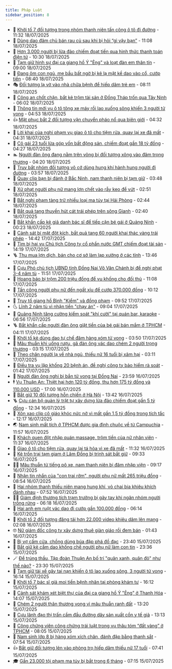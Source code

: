 ```yaml
---
title: Pháp Luật
sidebar_position: 8
---
```


<!-- dantri-phap-luat:START -->
- 🌊 [Khởi tố 7 đối tượng trong nhóm thanh niên tấn công ô tô đi đường](https://dantri.com.vn/phap-luat/khoi-to-7-doi-tuong-trong-nhom-thanh-nien-tan-cong-o-to-di-duong-20250718182552492.htm) - 11:32 18/07/2025
- 🐲 [Dùng dao đâm chủ bán rau củ sau khi bị hỏi “gì vậy bạn”](https://dantri.com.vn/phap-luat/dung-dao-dam-chu-ban-rau-cu-sau-khi-bi-hoi-gi-vay-ban-20250718175158131.htm) - 11:08 18/07/2025
- 🌁 [Hơn 3.000 người bị lừa đảo chiếm đoạt tiền qua hình thức thanh toán điện tử](https://dantri.com.vn/phap-luat/hon-3000-nguoi-bi-lua-dao-chiem-doat-tien-qua-hinh-thuc-thanh-toan-dien-tu-20250718171330502.htm) - 10:30 18/07/2025
- 🎃 [Tạm giữ hình sự đại ca giang hồ Ý &quot;Ẻng&quot; và loạt đàn em thân tín](https://dantri.com.vn/phap-luat/tam-giu-hinh-su-dai-ca-giang-ho-y-eng-va-loat-dan-em-than-tin-20250718154641041.htm) - 09:00 18/07/2025
- 🦅 [Đang ôm con ngủ, mẹ bầu bất ngờ bị kẻ lạ mặt kề dao vào cổ, cướp tiền](https://dantri.com.vn/phap-luat/dang-om-con-ngu-me-bau-bat-ngo-bi-ke-la-mat-ke-dao-vao-co-cuop-tien-20250718150530770.htm) - 08:40 18/07/2025
- 🎭 [Đối tượng lạ vờ vào nhà chữa bệnh để hiếp dâm trẻ em](https://dantri.com.vn/phap-luat/doi-tuong-la-vo-vao-nha-chua-benh-de-hiep-dam-tre-em-20250718145608815.htm) - 08:11 18/07/2025
- 🤗 [Công an chốt chặn, bắt kẻ trộm tài sản ở Đồng Tháp trốn qua Tây Ninh](https://dantri.com.vn/phap-luat/cong-an-chot-chan-bat-ke-trom-tai-san-o-dong-thap-tron-qua-tay-ninh-20250718125549471.htm) - 06:02 18/07/2025
- 🚀 [Thông tin mới vụ ô tô tông xe máy rồi lao xuống sông khiến 3 người tử vong](https://dantri.com.vn/phap-luat/thong-tin-moi-vu-o-to-tong-xe-may-roi-lao-xuong-song-khien-3-nguoi-tu-vong-20250718114411257.htm) - 04:53 18/07/2025
- 👍 [Mật phục bắt 2 đối tượng vận chuyển pháo nổ qua biên giới](https://dantri.com.vn/phap-luat/mat-phuc-bat-2-doi-tuong-van-chuyen-phao-no-qua-bien-gioi-20250718105144600.htm) - 04:32 18/07/2025
- 🧐 [Lời khai của nghi phạm vụ giao ô tô cho tiệm rửa, quay lại xe đã mất](https://dantri.com.vn/phap-luat/loi-khai-cua-nghi-pham-vu-giao-o-to-cho-tiem-rua-quay-lai-xe-da-mat-20250718111912993.htm) - 04:31 18/07/2025
- 🫶 [Cô gái 23 tuổi lừa góp vốn bất động sản, chiếm đoạt gần 18 tỷ đồng](https://dantri.com.vn/phap-luat/co-gai-23-tuoi-lua-gop-von-bat-dong-san-chiem-doat-gan-18-ty-dong-20250718110833063.htm) - 04:27 18/07/2025
- 🏊 [Người đàn ông đang nằm trên võng bị đối tượng xông vào đâm trọng thương](https://dantri.com.vn/phap-luat/nguoi-dan-ong-dang-nam-tren-vong-bi-doi-tuong-xong-vao-dam-trong-thuong-20250718102806014.htm) - 04:20 18/07/2025
- 🌋 [Truy bắt nhóm đối tượng vô cớ dùng hung khí hành hung người đi đường](https://dantri.com.vn/phap-luat/truy-bat-nhom-doi-tuong-vo-co-dung-hung-khi-hanh-hung-nguoi-di-duong-20250718094728824.htm) - 03:57 18/07/2025
- 👹 [Quay clip bạn bị đánh ở Bắc Ninh, nam thanh niên bị tạm giữ](https://dantri.com.vn/phap-luat/quay-clip-ban-bi-danh-o-bac-ninh-nam-thanh-nien-bi-tam-giu-20250718104430101.htm) - 03:48 18/07/2025
- 🫣 [Xử phạt người phụ nữ mang lợn chết vào rẫy keo để vứt](https://dantri.com.vn/phap-luat/xu-phat-nguoi-phu-nu-mang-lon-chet-vao-ray-keo-de-vut-20250718093631574.htm) - 02:51 18/07/2025
- 🎃 [Bắt nghi phạm tàng trữ nhiều loại ma túy tại Hải Phòng](https://dantri.com.vn/phap-luat/bat-nghi-pham-tang-tru-nhieu-loai-ma-tuy-tai-hai-phong-20250718093031342.htm) - 02:44 18/07/2025
- 🌝 [Bắt quả tang thuyền hút cát trái phép trên sông Gianh](https://dantri.com.vn/phap-luat/bat-qua-tang-thuyen-hut-cat-trai-phep-tren-song-gianh-20250718093402256.htm) - 02:40 18/07/2025
- 🚀 [Bắt khẩn cấp kẻ giả danh bác sĩ để tiếp cận bé gái ở Quảng Ninh](https://dantri.com.vn/phap-luat/bat-khan-cap-ke-gia-danh-bac-si-de-tiep-can-be-gai-o-quang-ninh-20250718071940937.htm) - 00:23 18/07/2025
- 🥷 [Cảnh sát bí mật đột kích, bắt quả tang 60 người khai thác vàng trái phép](https://dantri.com.vn/phap-luat/canh-sat-bi-mat-dot-kich-bat-qua-tang-60-nguoi-khai-thac-vang-trai-phep-20250717213158145.htm) - 14:42 17/07/2025
- 👺 [Tìm bị hại vụ Chủ tịch Công ty cổ phần nước GMT chiếm đoạt tài sản](https://dantri.com.vn/phap-luat/tim-bi-hai-vu-chu-tich-cong-ty-co-phan-nuoc-gmt-chiem-doat-tai-san-20250717211424046.htm) - 14:19 17/07/2025
- 🪜 [Thu mua lợn dịch, bán cho cơ sở làm lạp xưởng ở các tỉnh](https://dantri.com.vn/phap-luat/thu-mua-lon-dich-ban-cho-co-so-lam-lap-xuong-o-cac-tinh-20250717201047051.htm) - 13:46 17/07/2025
- 🦄 [Cựu Phó chủ tịch UBND tỉnh Đồng Nai Võ Văn Chánh bị đề nghị phạt 3-4 năm tù](https://dantri.com.vn/phap-luat/cuu-pho-chu-tich-ubnd-tinh-dong-nai-vo-van-chanh-bi-de-nghi-phat-3-4-nam-tu-20250717182540176.htm) - 11:51 17/07/2025
- 🦍 [Hoang báo bị trộm 200 triệu đồng để vu khống cho đối thủ](https://dantri.com.vn/phap-luat/hoang-bao-bi-trom-200-trieu-dong-de-vu-khong-cho-doi-thu-20250717172300437.htm) - 11:08 17/07/2025
- 🌁 [Tấn công người phụ nữ đến ngất xỉu để cướp 370.000 đồng](https://dantri.com.vn/phap-luat/tan-cong-nguoi-phu-nu-den-ngat-xiu-de-cuop-370000-dong-20250717162954456.htm) - 10:12 17/07/2025
- 💯 [Truy tố giang hồ Bình &quot;Kiểm&quot; và đồng phạm](https://dantri.com.vn/phap-luat/truy-to-giang-ho-binh-kiem-va-dong-pham-20250717160622065.htm) - 09:52 17/07/2025
- 🌜 [Lĩnh 2 năm tù vì nhận tiền &quot;chạy án&quot;](https://dantri.com.vn/phap-luat/linh-2-nam-tu-vi-nhan-tien-chay-an-20250717135426256.htm) - 09:04 17/07/2025
- 👹 [Quảng Ninh tăng cường kiểm soát &quot;khí cười&quot; tại quán bar, karaoke](https://dantri.com.vn/phap-luat/quang-ninh-tang-cuong-kiem-soat-khi-cuoi-tai-quan-bar-karaoke-20250717135147223.htm) - 06:56 17/07/2025
- 🪜 [Bắt khẩn cấp người đàn ông giật tiền của bé gái bán mắm ở TPHCM](https://dantri.com.vn/phap-luat/bat-khan-cap-nguoi-dan-ong-giat-tien-cua-be-gai-ban-mam-o-tphcm-20250717110021021.htm) - 04:11 17/07/2025
- 🦩 [Khởi tố kẻ dùng dao tự chế đâm hàng xóm tử vong](https://dantri.com.vn/phap-luat/khoi-to-ke-dung-dao-tu-che-dam-hang-xom-tu-vong-20250717102803039.htm) - 03:50 17/07/2025
- 💂 [Mâu thuẫn khi uống rượu, gã đàn ông vác dao chém 2 người trọng thương](https://dantri.com.vn/phap-luat/mau-thuan-khi-uong-ruou-ga-dan-ong-vac-dao-chem-2-nguoi-trong-thuong-20250717092135039.htm) - 03:15 17/07/2025
- 💃 [Theo chân người lạ về nhà ngủ, thiếu nữ 16 tuổi bị xâm hại](https://dantri.com.vn/phap-luat/theo-chan-nguoi-la-ve-nha-ngu-thieu-nu-16-tuoi-bi-xam-hai-20250717100147851.htm) - 03:11 17/07/2025
- 🧐 [Điều tra vụ lập khống 20 bệnh án, đề nghị công ty bảo hiểm rà soát](https://dantri.com.vn/phap-luat/dieu-tra-vu-lap-khong-20-benh-an-de-nghi-cong-ty-bao-hiem-ra-soat-20250717083720815.htm) - 01:42 17/07/2025
- 🤗 [Người đàn ông nghi bị bắn tử vong tại Đồng Nai](https://dantri.com.vn/phap-luat/nguoi-dan-ong-nghi-bi-ban-tu-vong-tai-dong-nai-20250717025344654.htm) - 23:59 16/07/2025
- 🕴 [Vụ Thuận An: Thiệt hại hơn 120 tỷ đồng, thu hơn 175 tỷ đồng và 110.000 USD](https://dantri.com.vn/phap-luat/vu-thuan-an-thiet-hai-hon-120-ty-dong-thu-hon-175-ty-dong-va-110000-usd-20250716221557109.htm) - 17:00 16/07/2025
- 🐎 [Bắt giữ 10 đối tượng hỗn chiến ở Hà Nội](https://dantri.com.vn/phap-luat/bat-giu-10-doi-tuong-hon-chien-o-ha-noi-20250716202649792.htm) - 13:42 16/07/2025
- 🪜 [Cựu cán bộ quản lý trật tự xây dựng lừa đảo chiếm đoạt gần 5 tỷ đồng](https://dantri.com.vn/phap-luat/cuu-can-bo-quan-ly-trat-tu-xay-dung-lua-dao-chiem-doat-gan-5-ty-dong-20250716191732508.htm) - 12:34 16/07/2025
- 🤭 [Xôn xao clip cô giáo khóc nức nở vì mất gần 1,5 tỷ đồng trong tích tắc](https://dantri.com.vn/phap-luat/xon-xao-clip-co-giao-khoc-nuc-no-vi-mat-gan-15-ty-dong-trong-tich-tac-20250716173015941.htm) - 12:17 16/07/2025
- 🌏 [Nam sinh mất tích ở TPHCM được gia đình chuộc về từ Campuchia](https://dantri.com.vn/phap-luat/nam-sinh-mat-tich-o-tphcm-duoc-gia-dinh-chuoc-ve-tu-campuchia-20250716183827254.htm) - 11:57 16/07/2025
- 🎃 [Khách quen đột nhập quán massage, trộm tiền của nữ nhân viên](https://dantri.com.vn/phap-luat/khach-quen-dot-nhap-quan-massage-trom-tien-cua-nu-nhan-vien-20250716164959241.htm) - 11:37 16/07/2025
- 🗽 [Giao ô tô cho tiệm rửa, quay lại tá hỏa vì xe đã mất](https://dantri.com.vn/phap-luat/giao-o-to-cho-tiem-rua-quay-lai-ta-hoa-vi-xe-da-mat-20250716181816888.htm) - 11:32 16/07/2025
- 🌁 [Kẻ trốn trại tạm giam ở Lâm Đồng bị trinh sát bắt giữ](https://dantri.com.vn/phap-luat/ke-tron-trai-tam-giam-o-lam-dong-bi-trinh-sat-bat-giu-20250716153509250.htm) - 09:33 16/07/2025
- 🧑‍💻 [Mâu thuẫn từ tiếng pô xe, nam thanh niên bị đâm nhập viện](https://dantri.com.vn/phap-luat/mau-thuan-tu-tieng-po-xe-nam-thanh-nien-bi-dam-nhap-vien-20250716145847264.htm) - 09:17 16/07/2025
- 🌮 [Nhận tin nhắn của &quot;con trai rởm&quot;, người phụ nữ mất 265 triệu đồng](https://dantri.com.vn/phap-luat/nhan-tin-nhan-cua-con-trai-rom-nguoi-phu-nu-mat-265-trieu-dong-20250716145214999.htm) - 08:54 16/07/2025
- 🤗 [Hai nhóm thanh thiếu niên mang hung khí, vỏ chai bia khiêu khích đánh nhau](https://dantri.com.vn/phap-luat/hai-nhom-thanh-thieu-nien-mang-hung-khi-vo-chai-bia-khieu-khich-danh-nhau-20250716142830809.htm) - 07:52 16/07/2025
- 👨‍🏫 [Giám định thương tích trạm trưởng bị gãy tay khi ngăn nhóm người trồng rừng](https://dantri.com.vn/phap-luat/giam-dinh-thuong-tich-tram-truong-bi-gay-tay-khi-ngan-nhom-nguoi-trong-rung-20250716111956683.htm) - 06:18 16/07/2025
- 🎉 [Hai anh em ruột vác dao đi cướp gần 100.000 đồng](https://dantri.com.vn/phap-luat/hai-anh-em-ruot-vac-dao-di-cuop-gan-100000-dong-20250716103538873.htm) - 06:14 16/07/2025
- 🤗 [Khởi tố 2 đối tượng đăng tải hơn 22.000 video khiêu dâm lên mạng](https://dantri.com.vn/phap-luat/khoi-to-2-doi-tuong-dang-tai-hon-22000-video-khieu-dam-len-mang-20250716085321611.htm) - 02:08 16/07/2025
- 🤓 [Nữ giám đốc công ty xây dựng thuê giàn giáo rồi đem bán](https://dantri.com.vn/phap-luat/nu-giam-doc-cong-ty-xay-dung-thue-gian-giao-roi-dem-ban-20250712110527853.htm) - 01:43 16/07/2025
- 👹 [Bị vợ cấm cửa, chồng dùng búa đập phá đồ đạc](https://dantri.com.vn/phap-luat/bi-vo-cam-cua-chong-dung-bua-dap-pha-do-dac-20250715132844968.htm) - 23:40 15/07/2025
- 🐘 [Bắt giữ kẻ cầm dao khống chế người phụ nữ làm con tin](https://dantri.com.vn/phap-luat/bat-giu-ke-cam-dao-khong-che-nguoi-phu-nu-lam-con-tin-20250715153847851.htm) - 23:36 15/07/2025
- 🪄 [Để trúng thầu, Tập đoàn Thuận An bố trí &quot;quân xanh, quân đỏ&quot; như thế nào?](https://dantri.com.vn/phap-luat/de-trung-thau-tap-doan-thuan-an-bo-tri-quan-xanh-quan-do-nhu-the-nao-20250715232603064.htm) - 23:30 15/07/2025
- 💄 [Tạm giữ tài xế gây tai nạn khiến ô tô lao xuống sông, 3 người tử vong](https://dantri.com.vn/phap-luat/tam-giu-tai-xe-gay-tai-nan-khien-o-to-lao-xuong-song-3-nguoi-tu-vong-20250715213756123.htm) - 16:14 15/07/2025
- 🐎 [Khởi tố 7 bác sĩ giả moi tiền bệnh nhân tại phòng khám tư](https://dantri.com.vn/phap-luat/khoi-to-7-bac-si-gia-moi-tien-benh-nhan-tai-phong-kham-tu-20250715203757326.htm) - 16:12 15/07/2025
- 💯 [Cảnh sát khám xét biệt thự của đại ca giang hồ Ý &quot;Ẻng&quot; ở Thanh Hóa](https://dantri.com.vn/phap-luat/canh-sat-kham-xet-biet-thu-cua-dai-ca-giang-ho-y-eng-o-thanh-hoa-20250715170404033.htm) - 14:07 15/07/2025
- 💯 [Chém 2 người thân thương vong vì mâu thuẫn ranh đất](https://dantri.com.vn/phap-luat/chem-2-nguoi-than-thuong-vong-vi-mau-thuan-ranh-dat-20250715183348447.htm) - 13:20 15/07/2025
- 🌈 [Cựu lãnh đạo thị trấn cầm đầu đường dây sản xuất cồn y tế giả](https://dantri.com.vn/phap-luat/cuu-lanh-dao-thi-tran-cam-dau-duong-day-san-xuat-con-y-te-gia-20250715133359008.htm) - 13:13 15/07/2025
- 🧠 [Công chứng viên công chứng trái luật trong vụ thâu tóm “đất vàng” ở TPHCM](https://dantri.com.vn/phap-luat/cong-chung-vien-cong-chung-trai-luat-trong-vu-thau-tom-dat-vang-o-tphcm-20250713154203197.htm) - 08:05 15/07/2025
- 🌈 [Nam sinh lớp 8 bị hàng xóm xích chân, đánh đập bằng thanh sắt](https://dantri.com.vn/phap-luat/nam-sinh-lop-8-bi-hang-xom-xich-chan-danh-dap-bang-thanh-sat-20250715131337089.htm) - 07:54 15/07/2025
- 👍 [Bắt giữ đối tượng lẻn vào phòng trọ hiếp dâm thiếu nữ 17 tuổi](https://dantri.com.vn/phap-luat/bat-giu-doi-tuong-len-vao-phong-tro-hiep-dam-thieu-nu-17-tuoi-20250715113600972.htm) - 07:41 15/07/2025
- 🎓 [Gần 23.000 tội phạm ma túy bị bắt trong 6 tháng](https://dantri.com.vn/phap-luat/gan-23000-toi-pham-ma-tuy-bi-bat-trong-6-thang-20250715125355182.htm) - 07:15 15/07/2025<!-- dantri-phap-luat:END -->
